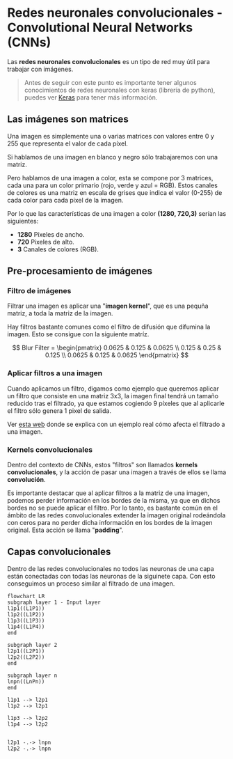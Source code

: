 # Redes neuronales convolucionales - Convolutional Neural Networks (CNNs)

Las **redes neuronales convolucionales** es un tipo de red muy útil para trabajar con imágenes.

> Antes de seguir con este punto es importante tener algunos conocimientos de redes neuronales con keras (librería de python), puedes ver [Keras](../Python/Keras/01%20-%20intro.md) para tener más información.

## Las imágenes son matrices

Una imagen es simplemente una o varias matrices con valores entre 0 y 255 que representa el valor de cada píxel.

Si hablamos de una imagen en blanco y negro sólo trabajaremos con una matriz.

Pero hablamos de una imagen a color, esta se compone por 3 matrices, cada una para un color primario (rojo, verde y azul = RGB). Estos canales de colores es una matriz en escala de grises que indica el valor (0-255) de cada color para cada pixel de la imagen.

Por lo que las características de una imagen a color **(1280, 720,3)** serían las siguientes:

* **1280**  Píxeles de ancho.
* **720**  Píxeles de alto.
* **3**  Canales de colores (RGB).

## Pre-procesamiento de imágenes

### Filtro de imágenes

Filtrar una imagen es aplicar una "**imagen kernel**", que es una pequña matriz, a toda la matriz de la imagen.

Hay filtros bastante comunes como el filtro de difusión que difumina la imagen. Esto se consigue con la siguiente matríz.

$$
Blur Filter = \begin{pmatrix}
  0.0625 & 0.125 & 0.0625 \\
  0.125 & 0.25 & 0.125 \\
  0.0625 & 0.125 & 0.0625
\end{pmatrix}
$$

### Aplicar filtros a una imagen

Cuando aplicamos un filtro, digamos como ejemplo que queremos aplicar un filtro que consiste en una matriz 3x3, la imagen final tendrá un tamaño reducido tras el filtrado, ya que estamos cogiendo 9 píxeles que al aplicarle el filtro sólo genera 1 pixel de salida.

Ver [esta web](https://setosa.io/ev/image-kernels/) donde se explica con un ejemplo real cómo afecta el filtrado a una imagen.

### Kernels convolucionales

Dentro del contexto de CNNs, estos "filtros" son llamados **kernels convolucionales**, y la acción de pasar una imagen a través de ellos se llama **convolución**.

Es importante destacar que al aplicar filtros a la matriz de una imagen, podemos perder información en los bordes de la misma, ya que en dichos bordes no se puede aplicar el filtro. Por lo tanto, es bastante común en el ámbito de las redes convolucionales extender la imagen original rodeándola con ceros para no perder dicha información en los bordes de la imagen original. Esta acción se llama "**padding**".

## Capas convolucionales

Dentro de las redes convolucionales no todos las neuronas de una capa están conectadas con todas las neuronas de la siguinete capa. Con esto conseguimos un proceso similar al filtrado de una imagen.

```mermaid
flowchart LR
subgraph layer 1 - Input layer
l1p1((L1P1))
l1p2((L1P2))
l1p3((L1P3))
l1p4((L1P4))
end

subgraph layer 2
l2p1((L2P1))
l2p2((L2P2))
end

subgraph layer n
lnpn((LnPn))
end

l1p1 --> l2p1
l1p2 --> l2p1

l1p3 --> l2p2
l1p4 --> l2p2


l2p1 -.-> lnpn
l2p2 -.-> lnpn
```
